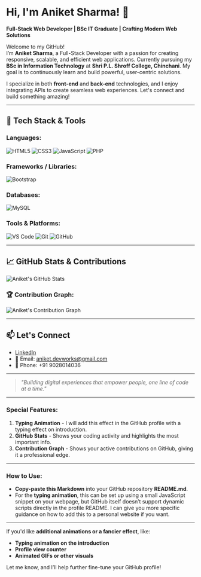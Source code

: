 # Hi, I'm Aniket Sharma! 👋

**Full-Stack Web Developer | BSc IT Graduate | Crafting Modern Web Solutions**

Welcome to my GitHub!  
I’m **Aniket Sharma**, a Full-Stack Developer with a passion for creating responsive, scalable, and efficient web applications. Currently pursuing my **BSc in Information Technology** at **Shri P.L. Shroff College, Chinchani**. My goal is to continuously learn and build powerful, user-centric solutions.

I specialize in both **front-end** and **back-end** technologies, and I enjoy integrating APIs to create seamless web experiences. Let's connect and build something amazing!

---

## 🚀 Tech Stack & Tools

### Languages:
![HTML5](https://img.shields.io/badge/HTML5-E34F26?style=for-the-badge&logo=html5&logoColor=white)
![CSS3](https://img.shields.io/badge/CSS3-1572B6?style=for-the-badge&logo=css3&logoColor=white)
![JavaScript](https://img.shields.io/badge/JavaScript-F7DF1E?style=for-the-badge&logo=javascript&logoColor=black)
![PHP](https://img.shields.io/badge/PHP-777BB4?style=for-the-badge&logo=php&logoColor=white)

### Frameworks / Libraries:
![Bootstrap](https://img.shields.io/badge/Bootstrap-7952B3?style=for-the-badge&logo=bootstrap&logoColor=white)

### Databases:
![MySQL](https://img.shields.io/badge/MySQL-4479A1?style=for-the-badge&logo=mysql&logoColor=white)

### Tools & Platforms:
![VS Code](https://img.shields.io/badge/VS_Code-007ACC?style=for-the-badge&logo=visual-studio-code&logoColor=white)
![Git](https://img.shields.io/badge/Git-F05032?style=for-the-badge&logo=git&logoColor=white)
![GitHub](https://img.shields.io/badge/GitHub-181717?style=for-the-badge&logo=github)

---

## 📈 GitHub Stats & Contributions

![Aniket's GitHub Stats](https://github-readme-stats.vercel.app/api?username=aniketsharma108&show_icons=true&theme=react&hide_border=true&count_private=true)

### 🏆 Contribution Graph:
![Aniket's Contribution Graph](https://github-readme-activity-graph.cyclic.app/graph?username=aniket-sharma-dev&theme=react)

---

## 📫 Let's Connect

- [LinkedIn](https://linkedin.com/in/sharma-aniket-dev)  
- 📧 Email: aniket.devworks@gmail.com  
- 📱 Phone: +91 9028014036

---

> _"Building digital experiences that empower people, one line of code at a time."_

---

### **Special Features**:
1. **Typing Animation** - I will add this effect in the GitHub profile with a typing effect on introduction.
2. **GitHub Stats** - Shows your coding activity and highlights the most important info.
3. **Contribution Graph** - Shows your active contributions on GitHub, giving it a professional edge.

---

### How to Use:
- **Copy-paste this Markdown** into your GitHub repository **README.md**.
- For the **typing animation**, this can be set up using a small JavaScript snippet on your webpage, but GitHub itself doesn’t support dynamic scripts directly in the profile README. I can give you more specific guidance on how to add this to a personal website if you want.

---

If you'd like **additional animations or a fancier effect**, like:
- **Typing animation on the introduction**
- **Profile view counter**
- **Animated GIFs or other visuals**

Let me know, and I’ll help further fine-tune your GitHub profile!
